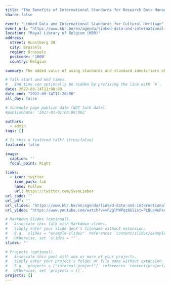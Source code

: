 ```yaml
---
title: "The Benefits of International Standards for Research Data Management"
share: false

event: "Linked Data and International Standards for Cultural Heritage"
event_url: "https://www.kbr.be/en/agenda/linked-data-and-international-standards-for-cultural-heritage/"
location: "Royal Library of Belgium (KBR)"
address:
  street: Kunstberg 28
  city: Brussels
  region: Brussels
  postcode: '1000'
  country: Belgium

summary: The added value of using standards and standard identifiers when considering data quality

# Talk start and end times.
#   End time can optionally be hidden by prefixing the line with `#`.
date: 2022-09-14T11:00:00
date_end: "2022-09-14T11:20:00"
all_day: false

# Schedule page publish date (NOT talk date).
#publishDate: '2017-01-01T00:00:00Z'

authors:
  - admin
tags: []

# Is this a featured talk? (true/false)
featured: false

image:
  caption: ''
  focal_point: Right

links:
  - icon: twitter
    icon_pack: fab
    name: Follow
    url: https://twitter.com/SvenLieber
url_code: ''
url_pdf: ''
url_slides: "https://www.kbr.be/en/agenda/linked-data-and-international-standards-for-cultural-heritage/20220914_04_lieber/"
url_video: "https://www.youtube.com/watch?v=vP2glhWPqz8&list=PL8up4uPxAXo95_w9wymeWaFC1mVQH8Ubh&index=18"

# Markdown Slides (optional).
#   Associate this talk with Markdown slides.
#   Simply enter your slide deck's filename without extension.
#   E.g. `slides = "example-slides"` references `content/slides/example-slides.md`.
#   Otherwise, set `slides = ""`.
slides: ''

# Projects (optional).
#   Associate this post with one or more of your projects.
#   Simply enter your project's folder or file name without extension.
#   E.g. `projects = ["internal-project"]` references `content/project/deep-learning/index.md`.
#   Otherwise, set `projects = []`.
projects: []
---
```


